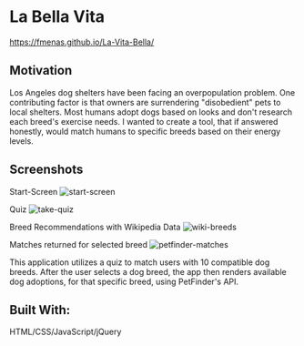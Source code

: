 # La Bella Vita

https://fmenas.github.io/La-Vita-Bella/

## Motivation

Los Angeles dog shelters have been facing an overpopulation problem. One contributing factor is that owners are surrendering "disobedient" pets to local shelters. Most humans adopt dogs based on looks and don't research each breed's exercise needs.  I wanted to create a tool, that if answered honestly, would match humans to specific breeds based on their energy levels.

## Screenshots

Start-Screen
![start-screen](https://user-images.githubusercontent.com/8405926/39950798-e4883658-5538-11e8-8564-d9279cb419a3.JPG)

Quiz
![take-quiz](https://user-images.githubusercontent.com/8405926/39950916-035e07a0-553a-11e8-88cd-2baa1b189602.JPG)

Breed Recommendations with Wikipedia Data
![wiki-breeds](https://user-images.githubusercontent.com/8405926/39950924-07873202-553a-11e8-8fe5-8bfb973323ac.JPG)

Matches returned for selected breed
![petfinder-matches](https://user-images.githubusercontent.com/8405926/39950927-0a5ca610-553a-11e8-9188-4f247992009d.JPG)


This application utilizes a quiz to match users with 10 compatible dog breeds. After the user selects a dog breed, the app then renders available dog adoptions, for that specific breed, using PetFinder's API. 


## Built With:
HTML/CSS/JavaScript/jQuery
